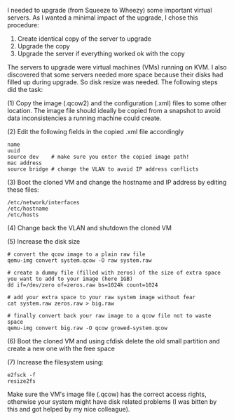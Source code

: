 I needed to upgrade (from Squeeze to Wheezy) some important virtual servers. As
I wanted a minimal impact of the upgrade, I chose this procedure:

1. Create identical copy of the server to upgrade
2. Upgrade the copy
3. Upgrade the server if everything worked ok with the copy

The servers to upgrade were virtual machines (VMs) running on KVM. I also
discovered that some servers needed more space because their disks had filled
up during upgrade. So disk resize was needed. The following steps did the task:

(1) Copy the image (.qcow2) and the configuration (.xml) files to some other
location. The image file should ideally be copied from a snapshot to avoid data
inconsistencies a running machine could create.

(2) Edit the following fields in the copied .xml file accordingly

    name
    uuid
    source dev    # make sure you enter the copied image path!
    mac address
    source bridge # change the VLAN to avoid IP address conflicts

(3) Boot the cloned VM and change the hostname and IP address by editing these files:

    /etc/network/interfaces
    /etc/hostname
    /etc/hosts

(4) Change back the VLAN and shutdown the cloned VM

(5) Increase the disk size

    # convert the qcow image to a plain raw file
    qemu-img convert system.qcow -O raw system.raw
    
    # create a dummy file (filled with zeros) of the size of extra space you want to add to your image (here 1GB)
    dd if=/dev/zero of=zeros.raw bs=1024k count=1024
    
    # add your extra space to your raw system image without fear
    cat system.raw zeros.raw > big.raw
    
    # finally convert back your raw image to a qcow file not to waste space
    qemu-img convert big.raw -O qcow growed-system.qcow

(6) Boot the cloned VM and using cfdisk delete the old small partition and
create a new one with the free space

(7) Increase the filesystem using:

    e2fsck -f
    resize2fs

Make sure the VM's image file (.qcow) has the correct access rights, otherwise
your system might have disk related problems (I was bitten by this and got
helped by my nice colleague).
